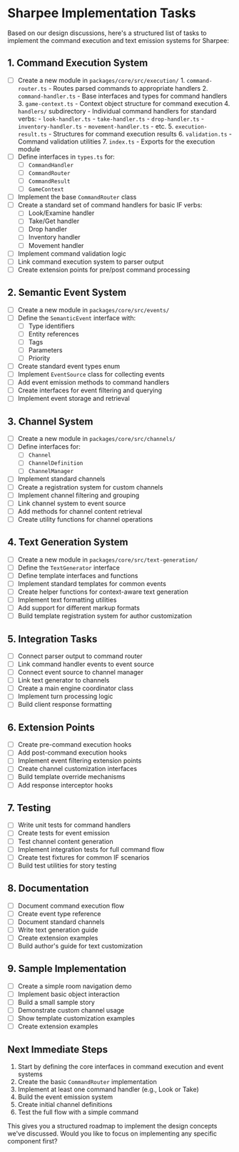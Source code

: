 # Sharpee Implementation Tasks

Based on our design discussions, here's a structured list of tasks to implement the command execution and text emission systems for Sharpee:

## 1. Command Execution System

- [ ] Create a new module in `packages/core/src/execution/`
        1. `command-router.ts` - Routes parsed commands to appropriate handlers
        2. `command-handler.ts` - Base interfaces and types for command handlers
        3. `game-context.ts` - Context object structure for command execution
        4. `handlers/` subdirectory - Individual command handlers for standard verbs:
        - `look-handler.ts`
        - `take-handler.ts`
        - `drop-handler.ts`
        - `inventory-handler.ts`
        - `movement-handler.ts`
        - etc.
        5. `execution-result.ts` - Structures for command execution results
        6. `validation.ts` - Command validation utilities
        7. `index.ts` - Exports for the execution module
- [ ] Define interfaces in `types.ts` for:
  - [ ] `CommandHandler`
  - [ ] `CommandRouter`
  - [ ] `CommandResult`
  - [ ] `GameContext`
- [ ] Implement the base `CommandRouter` class
- [ ] Create a standard set of command handlers for basic IF verbs:
  - [ ] Look/Examine handler
  - [ ] Take/Get handler 
  - [ ] Drop handler
  - [ ] Inventory handler
  - [ ] Movement handler
- [ ] Implement command validation logic
- [ ] Link command execution system to parser output
- [ ] Create extension points for pre/post command processing

## 2. Semantic Event System

- [ ] Create a new module in `packages/core/src/events/`
- [ ] Define the `SemanticEvent` interface with:
  - [ ] Type identifiers
  - [ ] Entity references
  - [ ] Tags
  - [ ] Parameters
  - [ ] Priority
- [ ] Create standard event types enum
- [ ] Implement `EventSource` class for collecting events
- [ ] Add event emission methods to command handlers
- [ ] Create interfaces for event filtering and querying
- [ ] Implement event storage and retrieval

## 3. Channel System

- [ ] Create a new module in `packages/core/src/channels/`
- [ ] Define interfaces for:
  - [ ] `Channel`
  - [ ] `ChannelDefinition`
  - [ ] `ChannelManager`
- [ ] Implement standard channels
- [ ] Create a registration system for custom channels
- [ ] Implement channel filtering and grouping
- [ ] Link channel system to event source
- [ ] Add methods for channel content retrieval
- [ ] Create utility functions for channel operations

## 4. Text Generation System

- [ ] Create a new module in `packages/core/src/text-generation/`
- [ ] Define the `TextGenerator` interface
- [ ] Define template interfaces and functions
- [ ] Implement standard templates for common events
- [ ] Create helper functions for context-aware text generation
- [ ] Implement text formatting utilities
- [ ] Add support for different markup formats
- [ ] Build template registration system for author customization

## 5. Integration Tasks

- [ ] Connect parser output to command router
- [ ] Link command handler events to event source
- [ ] Connect event source to channel manager
- [ ] Link text generator to channels
- [ ] Create a main engine coordinator class
- [ ] Implement turn processing logic
- [ ] Build client response formatting

## 6. Extension Points

- [ ] Create pre-command execution hooks
- [ ] Add post-command execution hooks
- [ ] Implement event filtering extension points
- [ ] Create channel customization interfaces
- [ ] Build template override mechanisms
- [ ] Add response interceptor hooks

## 7. Testing

- [ ] Write unit tests for command handlers
- [ ] Create tests for event emission
- [ ] Test channel content generation
- [ ] Implement integration tests for full command flow
- [ ] Create test fixtures for common IF scenarios
- [ ] Build test utilities for story testing

## 8. Documentation

- [ ] Document command execution flow
- [ ] Create event type reference
- [ ] Document standard channels
- [ ] Write text generation guide
- [ ] Create extension examples
- [ ] Build author's guide for text customization

## 9. Sample Implementation

- [ ] Create a simple room navigation demo
- [ ] Implement basic object interaction
- [ ] Build a small sample story
- [ ] Demonstrate custom channel usage
- [ ] Show template customization examples
- [ ] Create extension examples

## Next Immediate Steps

1. Start by defining the core interfaces in command execution and event systems
2. Create the basic `CommandRouter` implementation
3. Implement at least one command handler (e.g., Look or Take)
4. Build the event emission system
5. Create initial channel definitions
6. Test the full flow with a simple command

This gives you a structured roadmap to implement the design concepts we've discussed. Would you like to focus on implementing any specific component first?